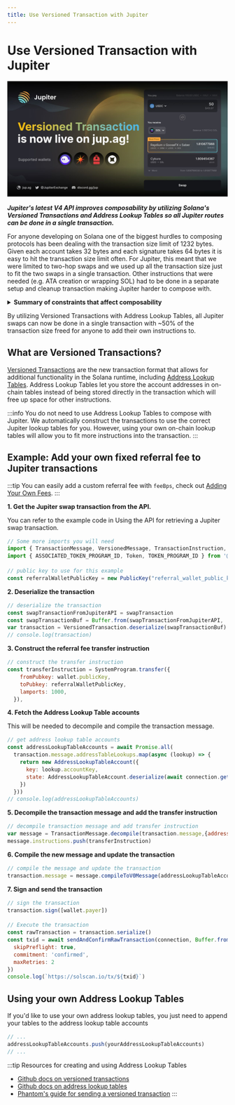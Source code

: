 ```yaml
---
title: Use Versioned Transaction with Jupiter
---
```

# Use Versioned Transaction with Jupiter

![versioned_txn](jup_vt.jpeg)


***Jupiter's latest V4 API improves composability by utilizing Solana's Versioned Transactions and Address Lookup Tables so all Jupiter routes can be done in a single transaction.***

For anyone developing on Solana one of the biggest hurdles to composing protocols has been dealing with the transaction size limit of 1232 bytes.  Given each account takes 32 bytes and each signature takes 64 bytes it is easy to hit the transaction size limit often.  For Jupiter, this meant that we were limited to two-hop swaps and we used up all the transaction size just to fit the two swaps in a single transaction.  Other instructions that were needed (e.g. ATA creation or wrapping SOL) had to be done in a separate setup and cleanup transaction making Jupiter harder to compose with.

<details>
<summary><b>Summary of constraints that affect composability</b></summary>
<ul>
<li><b>transaction size</b> is limited to 1232 bytes.  </li>
<li><b>compute budget</b> is defaulted to 200k compute units with a max of 1.4M compute units. If you exceed the compute budget, your transaction will be halted.  Most programs have designed their compute budget to take up 200k which you can use to estimate your compute budget. However, many programs do not have an upper bound on their compute budget and it's possible for them to exceed the limit.  Jupiter transactions request the full 1.4M to accommodate some of these programs as best as possible.</li>
<li><b>cross-program invocations</b> are limited to 4 levels</li>
<li><b>stack usage</b> can not exceed 4k </li>
<li><b>BPF call depth</b> can not exceed 64</li>
</ul>
Get more details from the <a href="https://docs.solana.com/developing/programming-model/runtime">Solana runtime</a>.
</details>

By utilizing Versioned Transactions with Address Lookup Tables, all Jupiter swaps can now be done in a single transaction with ~50% of the transaction size freed for anyone to add their own instructions to.

## What are Versioned Transactions?

[Versioned Transactions](https://docs.solana.com/developing/versioned-transactions) are the new transaction format that allows for additional functionality in the Solana runtime, including [Address Lookup Tables](https://docs.solana.com/developing/lookup-tables).  Address Lookup Tables let you store the account addresses in on-chain tables instead of being stored directly in the transaction which will free up space for other instructions.

:::info You do not need to use Address Lookup Tables to compose with Jupiter.
We automatically construct the transactions to use the correct Jupiter lookup tables for you.  However, using your own on-chain lookup tables will allow you to fit more instructions into the transaction.
:::

## Example:  Add your own fixed referral fee to Jupiter transactions

:::tip You can easily add a custom referral fee with `feeBps`, check out [Adding Your Own Fees](./).
:::

**1. Get the Jupiter swap transaction from the API.**

You can refer to the example code in Using the API for retrieving a Jupiter swap transaction.

```js
// Some more imports you will need
import { TransactionMessage, VersionedMessage, TransactionInstruction, sendAndConfirmRawTransaction, SystemProgram, AddressLookupTableAccount } from '@solana/web3.js';
import { ASSOCIATED_TOKEN_PROGRAM_ID, Token, TOKEN_PROGRAM_ID } from '@solana/spl-token';

// public key to use for this example
const referralWalletPublicKey = new PublicKey("referral_wallet_public_key")
```

**2. Deserialize the transaction**

```js
// deserialize the transaction
const swapTransactionFromJupiterAPI = swapTransaction
const swapTransactionBuf = Buffer.from(swapTransactionFromJupiterAPI, 'base64')
var transaction = VersionedTransaction.deserialize(swapTransactionBuf)
// console.log(transaction)
```

**3. Construct the referral fee transfer instruction**

```js
// construct the transfer instruction
const transferInstruction = SystemProgram.transfer({
    fromPubkey: wallet.publicKey,
    toPubkey: referralWalletPublicKey,
    lamports: 1000,
  }),
```

**4. Fetch the Address Lookup Table accounts**

This will be needed to decompile and compile the transaction message.

```js
// get address lookup table accounts
const addressLookupTableAccounts = await Promise.all(
  transaction.message.addressTableLookups.map(async (lookup) => {
    return new AddressLookupTableAccount({
      key: lookup.accountKey,
      state: AddressLookupTableAccount.deserialize(await connection.getAccountInfo(lookup.accountKey).then((res) => res.data)),
    })
  }))
// console.log(addressLookupTableAccounts)
```

**5. Decompile the transaction message and add the transfer instruction**

```js
// decompile transaction message and add transfer instruction
var message = TransactionMessage.decompile(transaction.message,{addressLookupTableAccounts: addressLookupTableAccounts})
message.instructions.push(transferInstruction)
```

**6. Compile the new message and update the transaction**

```js
// compile the message and update the transaction
transaction.message = message.compileToV0Message(addressLookupTableAccounts)
```

**7. Sign and send the transaction**

```js
// sign the transaction
transaction.sign([wallet.payer])

// Execute the transaction
const rawTransaction = transaction.serialize()
const txid = await sendAndConfirmRawTransaction(connection, Buffer.from(rawTransaction), {
  skipPreflight: true,
  commitment: 'confirmed',
  maxRetries: 2
})
console.log(`https://solscan.io/tx/${txid}`)
```

## Using your own Address Lookup Tables

If you'd like to use your own address lookup tables, you just need to append your tables to the address lookup table accounts

```js
// ...
addressLookupTableAccounts.push(yourAddressLookupTableAccounts)
// ...
```

:::tip Resources for creating and using Address Lookup Tables
- [Github docs on versioned transactions](https://github.com/solana-labs/solana/blob/master/docs/src/developing/versioned-transactions.md)
- [Github docs on address lookup tables](https://github.com/solana-labs/solana/blob/master/docs/src/developing/lookup-tables.md)
- [Phantom's guide for sending a versioned transaction](https://docs.phantom.app/getting-started-with-solana/sending-a-transaction-1)
:::